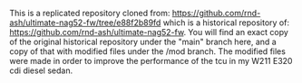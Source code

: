 This is a replicated repository cloned from: https://github.com/rnd-ash/ultimate-nag52-fw/tree/e88f2b89fd 
which is a historical repository of: https://github.com/rnd-ash/ultimate-nag52-fw. 
You will find an exact copy of the original historical repository under the "main" branch here, and a copy of that with modified files under the /mod branch. 
The modified files were made in order to improve the performance of the tcu in my W211 E320 cdi diesel sedan.
